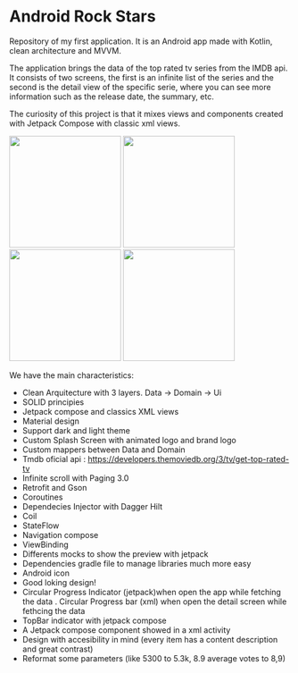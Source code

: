 # Android Rock Stars


Repository of my first application. It is an Android app made with Kotlin, clean architecture and MVVM.

The application brings the data of the top rated tv series from the IMDB api. It consists of two screens, the first is an infinite list of the series and the second is the detail view of the specific serie, where you can see more information such as the release date, the summary, etc.

The curiosity of this project is that it mixes views and components created with Jetpack Compose with classic xml views.

<img width="200" src="https://user-images.githubusercontent.com/108676373/225890538-d40a1aab-508a-410a-9ded-760854dc6a6f.png"> <img width="200" src="https://user-images.githubusercontent.com/108676373/225890508-7ca544dd-f1f6-42ed-90c9-ca293c42fd0e.png"> <img width="200" src="https://user-images.githubusercontent.com/108676373/225890542-68a15b73-b650-4133-83ed-e2b87231dd0c.png"> <img width="200" src="https://user-images.githubusercontent.com/108676373/225890529-a752e88d-8030-4070-9d51-86d8312289d4.png">

We have the main characteristics:

- Clean Arquitecture with 3 layers. Data -> Domain  -> Ui
- SOLID principies
- Jetpack compose and classics XML views
- Material design
- Support dark and light theme
- Custom Splash Screen with animated logo and brand logo
- Custom mappers between Data and Domain
- Tmdb oficial api : https://developers.themoviedb.org/3/tv/get-top-rated-tv
- Infinite scroll with Paging 3.0
- Retrofit and Gson
- Coroutines
- Dependecies Injector with Dagger Hilt
- Coil
- StateFlow
- Navigation compose
- ViewBinding
- Differents mocks to show the preview with jetpack
- Dependencies gradle file to manage libraries much more easy 
- Android icon
- Good loking design!
- Circular Progress Indicator (jetpack)when open the app while fetching the data
. Circular Progress bar (xml) when open the detail screen while fethcing the data
- TopBar indicator with jetpack compose
- A Jetpack compose component showed in a xml activity
- Design with accesibility in mind (every item has a content description and great contrast)
- Reformat some parameters (like 5300 to 5.3k, 8.9 average votes to 8,9)
